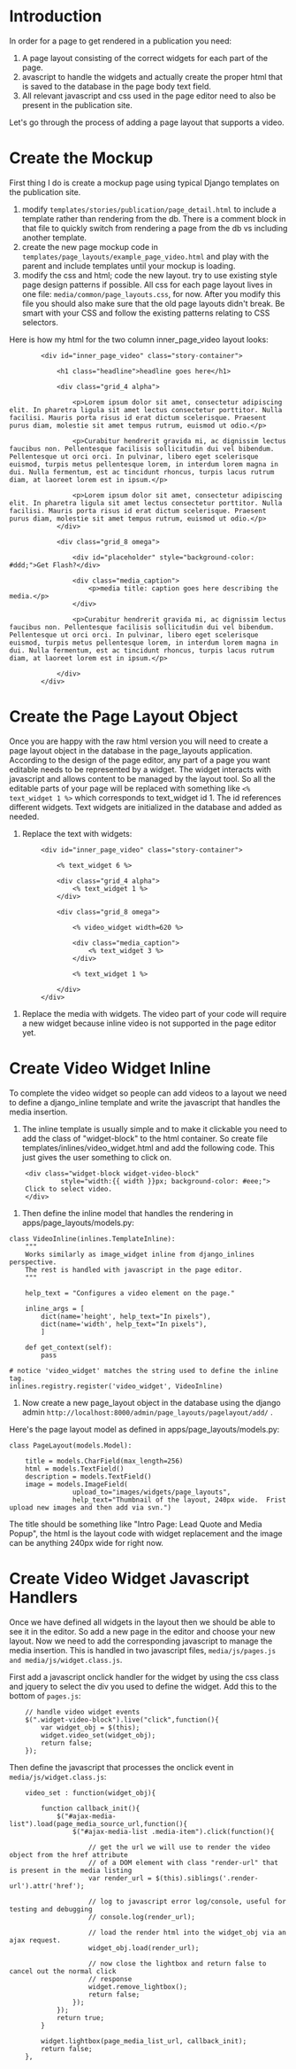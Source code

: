 # Introduction #

In order for a page to get rendered in a publication you need:

  1. A page layout consisting of the correct widgets for each part of the page.
  1. avascript to handle the widgets and actually create the proper html that is saved to the database in the page body text field.
  1. All relevant javascript and css used in the page editor need to also be present in the publication site.

Let's go through the process of adding a page layout that supports a video.

# Create the Mockup #

First thing I do is create a mockup page using typical Django templates on the publication site.

  1. modify `templates/stories/publication/page_detail.html` to include a template rather than rendering from the db.  There is a comment block in that file to quickly switch from rendering a page from the db vs including another template.
  1. create the new page mockup code in `templates/page_layouts/example_page_video.html` and play with the parent and include templates until your mockup is loading.
  1. modify the css and html; code the new layout.  try to use existing style page design patterns if possible.   All css for each page layout lives in one file: `media/common/page_layouts.css`, for now.  After you modify this file you should also make sure that the old page layouts didn't break.  Be smart with your CSS and follow the existing patterns relating to CSS selectors.

Here is how my html for the two column inner\_page\_video layout looks:

```
        <div id="inner_page_video" class="story-container">

            <h1 class="headline">headline goes here</h1>

            <div class="grid_4 alpha">

                <p>Lorem ipsum dolor sit amet, consectetur adipiscing elit. In pharetra ligula sit amet lectus consectetur porttitor. Nulla facilisi. Mauris porta risus id erat dictum scelerisque. Praesent purus diam, molestie sit amet tempus rutrum, euismod ut odio.</p>

                <p>Curabitur hendrerit gravida mi, ac dignissim lectus faucibus non. Pellentesque facilisis sollicitudin dui vel bibendum. Pellentesque ut orci orci. In pulvinar, libero eget scelerisque euismod, turpis metus pellentesque lorem, in interdum lorem magna in dui. Nulla fermentum, est ac tincidunt rhoncus, turpis lacus rutrum diam, at laoreet lorem est in ipsum.</p>

                <p>Lorem ipsum dolor sit amet, consectetur adipiscing elit. In pharetra ligula sit amet lectus consectetur porttitor. Nulla facilisi. Mauris porta risus id erat dictum scelerisque. Praesent purus diam, molestie sit amet tempus rutrum, euismod ut odio.</p>
            </div>

            <div class="grid_8 omega">

                <div id="placeholder" style="background-color: #ddd;">Get Flash?</div>

                <div class="media_caption">
                    <p>media title: caption goes here describing the media.</p>
                </div>

                <p>Curabitur hendrerit gravida mi, ac dignissim lectus faucibus non. Pellentesque facilisis sollicitudin dui vel bibendum. Pellentesque ut orci orci. In pulvinar, libero eget scelerisque euismod, turpis metus pellentesque lorem, in interdum lorem magna in dui. Nulla fermentum, est ac tincidunt rhoncus, turpis lacus rutrum diam, at laoreet lorem est in ipsum.</p>

            </div>
        </div>
```

# Create the Page Layout Object #

Once you are happy with the raw html version you will need to create a page layout object in the database in the page\_layouts application.  According to the design of the page editor, any part of a page you want editable needs to be represented by a widget.  The widget interacts with javascript and allows content to be managed by the layout tool.  So all the editable parts of your page will be replaced with something like `<% text_widget 1 %>` which corresponds to text\_widget id 1.  The id references different widgets.  Text widgets are initialized in the database and added as needed.

  1. Replace the text with widgets:
```
        <div id="inner_page_video" class="story-container">

            <% text_widget 6 %>

            <div class="grid_4 alpha">
                <% text_widget 1 %>
            </div>

            <div class="grid_8 omega">

                <% video_widget width=620 %>

                <div class="media_caption">
                    <% text_widget 3 %>
                </div>

                <% text_widget 1 %>

            </div>
        </div>
```

  1. Replace the media with widgets.  The video part of your code will require a new widget because inline video is not supported in the page editor yet.

# Create Video Widget Inline #

To complete the video widget so people can add videos to a layout we need to define a django\_inline template and write the javascript that handles the media insertion.

  1. The inline template is usually simple and to make it clickable you need to add the class of "widget-block" to the html container.  So create  file templates/inlines/video\_widget.html and add the following code.  This just gives the user something to click on.
```
    <div class="widget-block widget-video-block" 
             style="width:{{ width }}px; background-color: #eee;">
    Click to select video.
    </div>
```

  1. Then define the inline model that handles the rendering in apps/page\_layouts/models.py:
```
class VideoInline(inlines.TemplateInline):
    """
    Works similarly as image_widget inline from django_inlines perspective.
    The rest is handled with javascript in the page editor.
    """

    help_text = "Configures a video element on the page."

    inline_args = [
        dict(name='height', help_text="In pixels"),
        dict(name='width', help_text="In pixels"),
        ]

    def get_context(self):
        pass

# notice 'video_widget' matches the string used to define the inline tag.
inlines.registry.register('video_widget', VideoInline)
```

  1. Now create a new page\_layout object in the database using the django admin `http://localhost:8000/admin/page_layouts/pagelayout/add/` .

Here's the page layout model as defined in apps/page\_layouts/models.py:
```
class PageLayout(models.Model):

    title = models.CharField(max_length=256)
    html = models.TextField()
    description = models.TextField()
    image = models.ImageField(
                upload_to="images/widgets/page_layouts",                
                help_text="Thumbnail of the layout, 240px wide.  Frist upload new images and then add via svn.")
```

The title should be something like "Intro Page: Lead Quote and Media Popup", the html is the layout code with widget replacement and the image can be anything 240px wide for right now.

# Create Video Widget Javascript Handlers #

Once we have defined all widgets in the layout then we should be able to see it in the editor.  So add a new page in the editor and choose your new layout.  Now we need to add the corresponding javascript to manage the media insertion.  This is handled in two javascript files, `media/js/pages.js and media/js/widget.class.js`.

First add a javascript onclick handler for the widget by using the css class and jquery to select the div you used to define the widget.  Add this to the bottom of `pages.js`:
```
    // handle video widget events
    $(".widget-video-block").live("click",function(){
        var widget_obj = $(this);
        widget.video_set(widget_obj);
        return false;
    });
```

Then define the javascript that processes the onclick event in `media/js/widget.class.js`:

```
    video_set : function(widget_obj){

        function callback_init(){
            $("#ajax-media-list").load(page_media_source_url,function(){
                $("#ajax-media-list .media-item").click(function(){

                    // get the url we will use to render the video object from the href attribute 
                    // of a DOM element with class "render-url" that is present in the media listing
                    var render_url = $(this).siblings('.render-url').attr('href');

                    // log to javascript error log/console, useful for testing and debugging
                    // console.log(render_url);
                    
                    // load the render html into the widget_obj via an ajax request.
                    widget_obj.load(render_url);

                    // now close the lightbox and return false to cancel out the normal click 
                    // response
                    widget.remove_lightbox();
                    return false;
                });
            });
            return true;
        }

        widget.lightbox(page_media_list_url, callback_init);
        return false;
    },
```